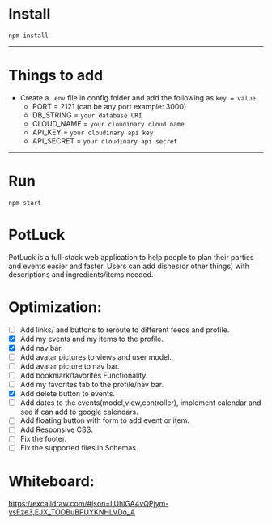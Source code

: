 # Install

`npm install`

---

# Things to add

- Create a `.env` file in config folder and add the following as `key = value`
  - PORT = 2121 (can be any port example: 3000)
  - DB_STRING = `your database URI`
  - CLOUD_NAME = `your cloudinary cloud name`
  - API_KEY = `your cloudinary api key`
  - API_SECRET = `your cloudinary api secret`

---

# Run

`npm start`
# PotLuck
<!-- ![preppLogo](https://user-images.githubusercontent.com/67973604/194168057-c3d3e61e-aa25-486b-ae90-de607c4037fe.gif) -->

PotLuck is a full-stack web application to help people to plan their parties and events easier and faster.
Users can add dishes(or other things) with descriptions and ingredients/items needed.

 # Optimization:
- [ ] Add links/ and buttons to reroute to different feeds and profile.
- [x] Add my events and my items to the profile.
- [x] Add nav bar.
- [ ] Add avatar pictures to views and user model.
- [ ] Add avatar picture to nav bar.
- [ ] Add bookmark/favorites Functionality.
- [ ] Add my favorites tab to the profile/nav bar.
- [x] Add delete button to events.
- [ ] Add dates to the events(model,view,controller), implement calendar and see if can add to google calendars.
- [ ] Add floating button with form to add event or item.
- [ ] Add Responsive CSS.
- [ ] Fix the footer.
- [ ] Fix the supported files in Schemas.
# Whiteboard:

https://excalidraw.com/#json=IlUhiGA4vQPjym-ysEze3,EJX_TOOBuBPUYKNHLVDo_A
